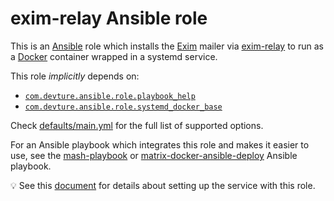# exim-relay Ansible role

This is an [Ansible](https://www.ansible.com/) role which installs the [Exim](https://www.exim.org/) mailer via [exim-relay](https://github.com/devture/exim-relay) to run as a [Docker](https://www.docker.com/) container wrapped in a systemd service.

This role *implicitly* depends on:

- [`com.devture.ansible.role.playbook_help`](https://github.com/devture/com.devture.ansible.role.playbook_help)
- [`com.devture.ansible.role.systemd_docker_base`](https://github.com/devture/com.devture.ansible.role.systemd_docker_base)

Check [defaults/main.yml](defaults/main.yml) for the full list of supported options.

For an Ansible playbook which integrates this role and makes it easier to use, see the [mash-playbook](https://github.com/mother-of-all-self-hosting/mash-playbook) or [matrix-docker-ansible-deploy](https://github.com/spantaleev/matrix-docker-ansible-deploy) Ansible playbook.

💡 See this [document](docs/configuring-exim-relay.md) for details about setting up the service with this role.
